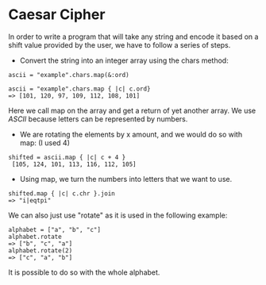 # **Caesar Cipher**

In order to write a program that will take any string and encode it based on a shift value provided by the user, we have to follow a series of steps.

- Convert the string into an integer array using the chars method:
```
ascii = "example".chars.map(&:ord)
```
```
ascii = "example".chars.map { |c| c.ord}
=> [101, 120, 97, 109, 112, 108, 101]
```
Here we call map on the array and get a return of yet another array. We use *ASCII* because letters can be represented by numbers.

- We are rotating the elements by x amount, and we would do so with map: (I used 4)

```
shifted = ascii.map { |c| c + 4 }
 [105, 124, 101, 113, 116, 112, 105]
 ```

 - Using map, we turn the numbers into letters that we want to use.

 ```
 shifted.map { |c| c.chr }.join
=> "i|eqtpi"
```
We can also just use "rotate" as it is used in the following example:
```
alphabet = ["a", "b", "c"]
alphabet.rotate
=> ["b", "c", "a"]
alphabet.rotate(2)
=> ["c", "a", "b"]
```
It is possible to do so with the whole alphabet. 
